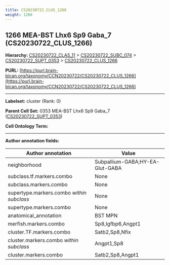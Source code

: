 ```yaml
---
title: CS20230722_CLUS_1266
weight: 1266
---
```

## 1266 MEA-BST Lhx6 Sp9 Gaba_7 (CS20230722_CLUS_1266)
<b>Hierarchy: </b>
[CS20230722_CLAS_11](../CS20230722_CLAS_11) >
[CS20230722_SUBC_074](../CS20230722_SUBC_074) >
[CS20230722_SUPT_0353](../CS20230722_SUPT_0353) >
[CS20230722_CLUS_1266](../CS20230722_CLUS_1266)

**PURL:** [https://purl.brain-bican.org/taxonomy/CCN20230722/CS20230722_CLUS_1266](https://purl.brain-bican.org/taxonomy/CCN20230722/CS20230722_CLUS_1266)

---


**Labelset:** cluster (Rank: 0)

**Parent Cell Set:** 0353 MEA-BST Lhx6 Sp9 Gaba_7 ([CS20230722_SUPT_0353](../CS20230722_SUPT_0353))



**Cell Ontology Term:** 

[MARKER GENES.]: #


---

[TRANSFERRED ANNOTATIONS.]: #


[AUTHOR ANNOTATION FIELDS.]: #


**Author annotation fields:**

| Author annotation | Value |
|-------------------|-------|
|neighborhood|Subpallium-GABA;HY-EA-Glut-GABA|
|subclass.tf.markers.combo|None|
|subclass.markers.combo|None|
|supertype.markers.combo _within subclass_|None|
|supertype.markers.combo|None|
|anatomical_annotation|BST MPN|
|merfish.markers.combo|Sp8,Igfbp6,Angpt1|
|cluster.TF.markers.combo|Satb2,Sp8,Nfix|
|cluster.markers.combo _within subclass_|Angpt1,Sp8|
|cluster.markers.combo|Satb2,Sp8,Angpt1|
